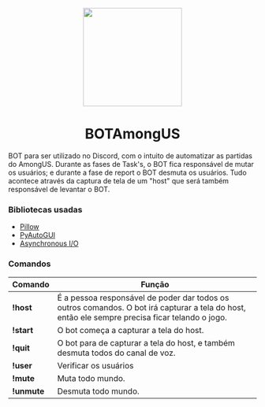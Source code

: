 <p align="center">
  <img align="center" height="200" src="https://pht.qoo-static.com/VHB9bVB8cTcnqwnu0nJqKYbiutRclnbGxTpwnayKB4vMxZj8pk1220Rg-6oQ68DwAkqO=w512">
</p>
<h1 align="center">BOTAmongUS</h1>

BOT para ser utilizado no Discord, com o intuito de automatizar as partidas do AmongUS. Durante as fases de Task's, o BOT fica responsável de mutar os usuários; e durante a fase de report o BOT desmuta os usuários. Tudo acontece através da captura de tela de um "host" que será também responsável de levantar o BOT.

### Bibliotecas usadas

- [Pillow](https://pillow.readthedocs.io/en/stable/)
- [PyAutoGUI](https://pyautogui.readthedocs.io/en/latest/)
- [Asynchronous I/O](https://docs.python.org/3/library/asyncio.html)

### Comandos

Comando|Função
---|---
**!host** | É a pessoa responsável de poder dar todos os outros comandos. O bot irá capturar a tela do host, então ele sempre precisa ficar telando o jogo.
**!start** | O bot começa a capturar a tela do host.
**!quit** | O bot para de capturar a tela do host, e também desmuta todos do canal de voz. 
**!user** | Verificar os usuários|hosts que estão no canal de voz.
**!mute** | Muta todo mundo.
**!unmute** | Desmuta todo mundo.

